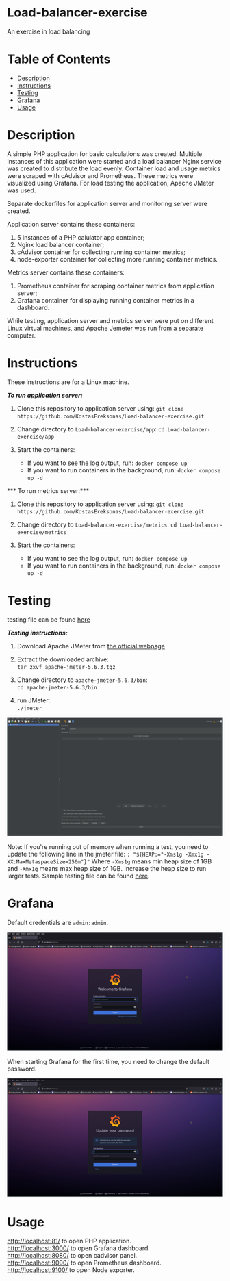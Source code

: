 # Load-balancer-exercise
An exercise in load balancing

Table of Contents
=================
* [Description](#Description)
* [Instructions](#Instructions)
* [Testing](#Testing)
* [Grafana](#Grafana)
* [Usage](#Usage)

# Description

A simple PHP application for basic calculations was created.
Multiple instances of this application were started and a load balancer Nginx service was created to distribute the load evenly.
Container load and usage metrics were scraped with cAdvisor and Prometheus. These metrics were visualized using Grafana.
For load testing the application, Apache JMeter was used.

Separate dockerfiles for application server and monitoring server were created.

Application server contains these containers:
1. 5 instances of a PHP calulator app container;
2. Nginx load balancer container;
3. cAdvisor container for collecting running container metrics;
4. node-exporter container for collecting more running container metrics.

Metrics server contains these containers:
1. Prometheus container for scraping container metrics from application server;
2. Grafana container for displaying running container metrics in a dashboard.

While testing, application server and metrics server were put on different Linux virtual machines, and Apache Jemeter was run from a separate computer.

# Instructions

These instructions are for a Linux machine.

***To run application server:***

1. Clone this repository to application server using:
`git clone https://github.com/KostasEreksonas/Load-balancer-exercise.git`

2. Change directory to `Load-balancer-exercise/app`:
`cd Load-balancer-exercise/app`

3. Start the containers:
    - If you want to see the log output, run:
    `docker compose up`
    - If you want to run containers in the background, run:
    `docker compose up -d`

*** To run metrics server:***

1. Clone this repository to application server using:
`git clone https://github.com/KostasEreksonas/Load-balancer-exercise.git`

2. Change directory to `Load-balancer-exercise/metrics`:
`cd Load-balancer-exercise/metrics`

3. Start the containers:
    - If you want to see the log output, run:
    `docker compose up`
    - If you want to run containers in the background, run:
    `docker compose up -d`

# Testing

testing file can be found [here](https://github.com/KostasEreksonas/Load-balancer-exercise/blob/main/testing/Load_test_multiple_requests.jmx)

***Testing instructions:***

1. Download Apache JMeter from [the official webpage](https://jmeter.apache.org/download_jmeter.cgi)

2. Extract the downloaded archive:<br>
`tar zxvf apache-jmeter-5.6.3.tgz`

3. Change directory to `apache-jmeter-5.6.3/bin`:<br>
`cd apache-jmeter-5.6.3/bin`

4. run JMeter:<br>
`./jmeter`

![JMeter](/images/JMeter.png)

Note: If you're running out of memory when running a test, you need to update the following line in the jmeter file:
`: "${HEAP:="-Xms1g -Xmx1g -XX:MaxMetaspaceSize=256m"}"`
Where `-Xms1g` means min heap size of 1GB and `-Xmx1g` means max heap size of 1GB. Increase the heap size to run larger tests. Sample testing file can be found [here](https://github.com/KostasEreksonas/Load-balancer-exercise/blob/main/testing/Load_test_multiple_requests.jmx).

# Grafana

Default credentials are `admin:admin`.

![Login](/images/Grafana_Login.png)

When starting Grafana for the first time, you need to change the default password.

![Change Password](/images/Grafana_ch_pswd.png)

# Usage

[http://localhost:81/](http://localhost:81/) to open PHP application.<br>
[http://localhost:3000/](http://localhost:3000/) to open Grafana dashboard.<br>
[http://localhost:8080/](http://localhost:8080/) to open cadvisor panel.<br>
[http://localhost:9090/](http://localhost:9090/) to open Prometheus dashboard.<br>
[http://localhost:9100/](http://localhost:9100/) to open Node exporter.
